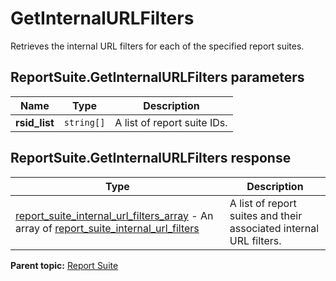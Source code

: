 # GetInternalURLFilters

Retrieves the internal URL filters for each of the specified report suites.

## ReportSuite.GetInternalURLFilters parameters

|Name|Type|Description|
|----|----|-----------|
| **rsid_list** | `string[]` |A list of report suite IDs.|

## ReportSuite.GetInternalURLFilters response

|Type|Description|
|----|-----------|
| [report_suite_internal_url_filters_array](../../data_types/r_report_suite_internal_url_filter_array.md#) - An array of [report_suite_internal_url_filters](../../data_types/r_report_suite_internal_url_filter.md#) |A list of report suites and their associated internal URL filters.|

**Parent topic:** [Report Suite](../../methods/report_suite/r_methods_reportsuite.md)

